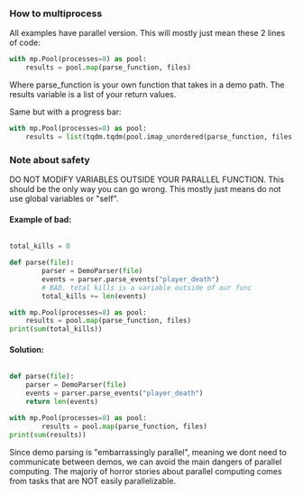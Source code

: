 

### How to multiprocess

All examples have parallel version. This will mostly just mean these 2 lines of code:
```python
with mp.Pool(processes=8) as pool:
    results = pool.map(parse_function, files)
```
Where parse_function is your own function that takes in a demo path. The results variable is a list of your return values.

Same but with a progress bar:
```python
with mp.Pool(processes=8) as pool:
    results = list(tqdm.tqdm(pool.imap_unordered(parse_function, files), total=len(files)))
```

### Note about safety
DO NOT MODIFY VARIABLES OUTSIDE YOUR PARALLEL FUNCTION. This should be the only way you can go wrong. This mostly just means do not use global variables or "self".

#### Example of bad:
```python

total_kills = 0

def parse(file):
        parser = DemoParser(file)
        events = parser.parse_events("player_death")
        # BAD. total kills is a variable outside of our func
        total_kills += len(events)

with mp.Pool(processes=8) as pool:
    results = pool.map(parse_function, files)
print(sum(total_kills))
```
#### Solution:
```python

def parse(file):
    parser = DemoParser(file)
    events = parser.parse_events("player_death")
    return len(events)

with mp.Pool(processes=8) as pool:
        results = pool.map(parse_function, files)
print(sum(results))
```




Since demo parsing is "embarrassingly parallel", meaning we dont need to communicate between demos, we can avoid the main dangers of parallel computing. The majoriy of horror stories about parallel computing comes from tasks that are NOT easily parallelizable.